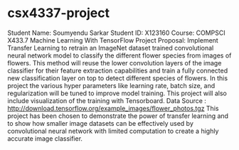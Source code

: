 # csx4337-project
Student Name: Soumyendu Sarkar Student ID: X123160 Course: COMPSCI X433.7 Machine Learning With TensorFlow Project Proposal: Implement Transfer Learning to retrain an ImageNet dataset trained convolutional neural network model to classify the different flower species from images of flowers. This method will reuse the lower convolution layers of the image classifier for their feature extraction capabilities and train a fully connected new classification layer on top to detect different species of flowers. In this project the various hyper parameters like learning rate, batch size, and regularization will be tuned to improve model training. This project will also include visualization of the training with Tensorboard. Data Source : http://download.tensorflow.org/example_images/flower_photos.tgz This project has been chosen to demonstrate the power of transfer learning and to show how smaller image datasets can be effectively used by convolutional neural network with limited computation to create a highly accurate image classifier.

